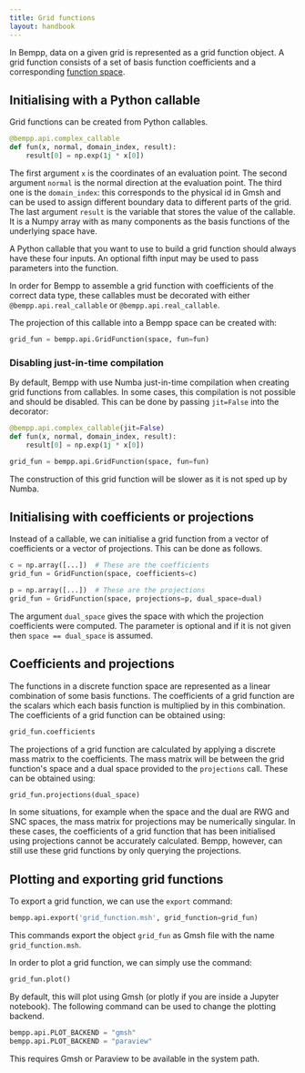 ```yaml
---
title: Grid functions
layout: handbook
---
```


In Bempp, data on a given grid is represented as a grid function object.
A grid function consists of a set of basis function coefficients and a corresponding [function space](function_spaces.md).


## Initialising with a Python callable
Grid functions can be created from Python callables.

```python
@bempp.api.complex_callable
def fun(x, normal, domain_index, result):
    result[0] = np.exp(1j * x[0])
```

The first argument `x` is the coordinates of an evaluation point.
The second argument `normal` is the normal direction at the evaluation point.
The third one is the `domain_index`: this corresponds to the physical id in Gmsh and can be used to assign different boundary data to different parts of the grid.
The last argument `result` is the variable that stores the value of the callable.
It is a Numpy array with as many components as the basis functions of the underlying space have.

A Python callable that you want to use to build a grid function should always have these four inputs.
An optional fifth input may be used to pass parameters into the function.

In order for Bempp to assemble a grid function with coefficients of the correct data type,
these callables must be decorated with either `@bempp.api.real_callable` or
`@bempp.api.real_callable`.

The projection of this callable into a Bempp space can be created with:
```python
grid_fun = bempp.api.GridFunction(space, fun=fun)
```

### Disabling just-in-time compilation
By default, Bempp with use Numba just-in-time compilation when creating grid functions from callables.
In some cases, this compilation is not possible and should be disabled. This can be
done by passing `jit=False` into the decorator:

```python
@bempp.api.complex_callable(jit=False)
def fun(x, normal, domain_index, result):
    result[0] = np.exp(1j * x[0])

grid_fun = bempp.api.GridFunction(space, fun=fun)
```

The construction of this grid function will be slower as it is not sped up by Numba.

## Initialising with coefficients or projections
Instead of a callable, we can initialise a grid function from a vector of
coefficients or a vector of projections.
This can be done as follows.

```python
c = np.array([...])  # These are the coefficients
grid_fun = GridFunction(space, coefficients=c)

p = np.array([...])  # These are the projections
grid_fun = GridFunction(space, projections=p, dual_space=dual)
```

The argument `dual_space` gives the space with which the projection coefficients were computed.
The parameter is optional and if it is not given then `space == dual_space` is assumed.

## Coefficients and projections
The functions in a discrete function space are represented as a linear combination of some basis
functions. The coefficients of a grid function are the scalars which each basis function
is multiplied by in this combination. The coefficients of a grid function can be obtained using:

```python
grid_fun.coefficients
```

The projections of a grid function are calculated by applying a discrete mass matrix to the
coefficients. The mass matrix will be between the grid function's space and a dual space
provided to the `projections` call. These can be obtained using:

```python
grid_fun.projections(dual_space)
```

In some situations, for example when the space and the dual are RWG and SNC spaces, the mass matrix
for projections may be numerically singular. In these cases, the coefficients of a grid function
that has been initialised using projections cannot be accurately calculated. Bempp, however, can
still use these grid functions by only querying the projections.

## Plotting and exporting grid functions
To export a grid function, we can use the `export` command:

```python
bempp.api.export('grid_function.msh', grid_function=grid_fun)
```

This commands export the object `grid_fun` as Gmsh file with the
name `grid_function.msh`.

In order to plot a grid function, we can simply use the command:

```python
grid_fun.plot()
```

By default, this will plot using Gmsh (or plotly if you are inside a Jupyter notebook).
The following command can be used to change the plotting backend.

```python
bempp.api.PLOT_BACKEND = "gmsh"
bempp.api.PLOT_BACKEND = "paraview"
```

This requires Gmsh or Paraview to be available in the system path.
